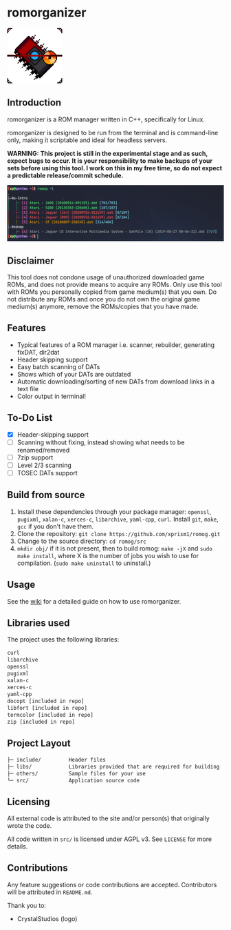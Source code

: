 # romorganizer

![](logo.png)

## Introduction
romorganizer is a ROM manager written in C++, specifically for Linux.

romorganizer is designed to be run from the terminal and is command-line only, making it scriptable and ideal for headless servers.

**WARNING: This project is still in the experimental stage and as such, expect bugs to occur. It is your responsibility to make backups of your sets before using this tool. I work on this in my free time, so do not expect a predictable release/commit schedule.**

![](screenshot.png)

## Disclaimer
This tool does not condone usage of unauthorized downloaded game ROMs, and does not provide means to acquire any ROMs. Only use this tool with ROMs you personally copied from game medium(s) that you own. Do not distribute any ROMs and once you do not own the original game medium(s) anymore, remove the ROMs/copies that you have made.

## Features
- Typical features of a ROM manager i.e. scanner, rebuilder, generating fixDAT, dir2dat
- Header skipping support
- Easy batch scanning of DATs
- Shows which of your DATs are outdated
- Automatic downloading/sorting of new DATs from download links in a text file
- Color output in terminal!

## To-Do List
- [x] Header-skipping support
- [ ] Scanning without fixing, instead showing what needs to be renamed/removed
- [ ] 7zip support
- [ ] Level 2/3 scanning
- [ ] TOSEC DATs support

## Build from source
1. Install these dependencies through your package manager: `openssl`, `pugixml`, `xalan-c`, `xerces-c`, `libarchive`, `yaml-cpp`, `curl`. Install `git`, `make`, `gcc` if you don't have them.
2. Clone the repository: `git clone https://github.com/xprism1/romog.git`
3. Change to the source directory: `cd romog/src`
4. `mkdir obj/` if it is not present, then to build romog: `make -jX` and `sudo make install`, where X is the number of jobs you wish to use for compilation. (`sudo make uninstall` to uninstall.)

## Usage
See the [wiki](https://github.com/xprism1/romog/wiki) for a detailed guide on how to use romorganizer.

## Libraries used
The project uses the following libraries:
```
curl
libarchive
openssl
pugixml
xalan-c
xerces-c
yaml-cpp
docopt [included in repo]
libfort [included in repo]
termcolor [included in repo]
zip [included in repo]
```

## Project Layout
```
├─ include/         Header files
├─ libs/            Libraries provided that are required for building
├─ others/          Sample files for your use
└─ src/             Application source code
```

## Licensing
All external code is attributed to the site and/or person(s) that originally wrote the code.

All code written in `src/` is licensed under AGPL v3. See `LICENSE` for more details.

## Contributions
Any feature suggestions or code contributions are accepted. Contributors will be attributed in `README.md`.

Thank you to:
- CrystalStudios (logo)